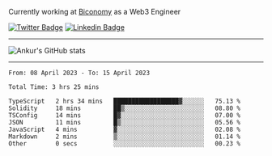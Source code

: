 Currently working at [Biconomy](https://biconomy.io/) as a Web3 Engineer

 [![Twitter Badge](https://img.shields.io/badge/-@ankurdubey521-1ca0f1?style=flat-square&labelColor=1ca0f1&logo=twitter&logoColor=white&link=https://twitter.com/ankurdubey521)](https://twitter.com/ankurdubey521) [![Linkedin Badge](https://img.shields.io/badge/-ankurdubey521-blue?style=flat-square&logo=Linkedin&logoColor=white&link=https://www.linkedin.com/in/ankurdubey521/)](https://www.linkedin.com/in/ankurdubey521/)

<hr/>

![Ankur's GitHub stats](https://github-readme-stats.vercel.app/api?username=ankurdubey521&count_private=true&theme=radical)

<hr/>

<!--START_SECTION:waka-->

```text
From: 08 April 2023 - To: 15 April 2023

Total Time: 3 hrs 25 mins

TypeScript   2 hrs 34 mins   ██████████████████▓░░░░░░   75.13 %
Solidity     18 mins         ██▒░░░░░░░░░░░░░░░░░░░░░░   08.80 %
TSConfig     14 mins         █▓░░░░░░░░░░░░░░░░░░░░░░░   07.00 %
JSON         11 mins         █▒░░░░░░░░░░░░░░░░░░░░░░░   05.56 %
JavaScript   4 mins          ▓░░░░░░░░░░░░░░░░░░░░░░░░   02.08 %
Markdown     2 mins          ▒░░░░░░░░░░░░░░░░░░░░░░░░   01.14 %
Other        0 secs          ░░░░░░░░░░░░░░░░░░░░░░░░░   00.23 %
```

<!--END_SECTION:waka-->
